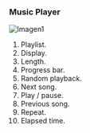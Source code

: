 ### Music Player

![Imagen1](http://static.energysistem.com/images/manuals/39530/537087d20de5d.jpg)

1. Playlist.
2. Display.
3. Length.
4. Progress bar.
5. Random playback.
6. Next song.
7. Play / pause.
8. Previous song.
9. Repeat.
10. Elapsed time.
